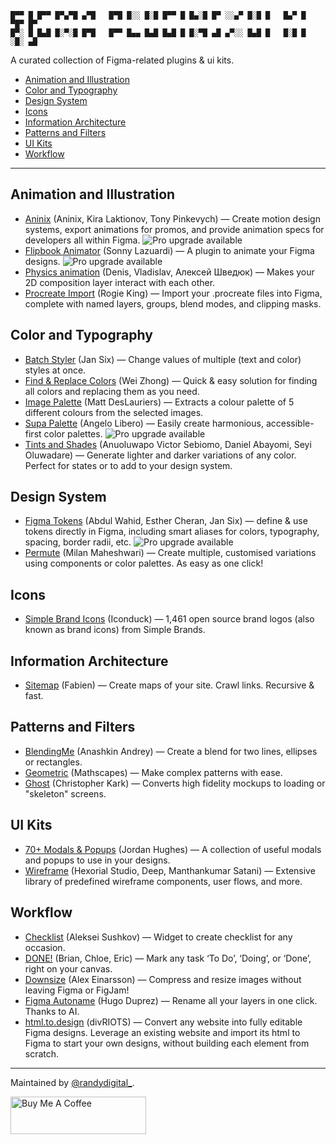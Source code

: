 ```
█▀▀ █ █▀▀ █▀▄▀█ ▄▀█   █▀█ █░░ █░█ █▀▀ █ █▄░█ █▀ ░░▄▀ █░█ █   █▄▀ █ ▀█▀ █▀
█▀░ █ █▄█ █░▀░█ █▀█   █▀▀ █▄▄ █▄█ █▄█ █ █░▀█ ▄█ ▄▀░░ █▄█ █   █░█ █ ░█░ ▄█
```
A curated collection of Figma-related plugins & ui kits.

- [Animation and Illustration](#animation-and-illustration)
- [Color and Typography](#color-and-typography)
- [Design System](#design-system)
- [Icons](#icons)
- [Information Architecture](#information-architecture)
- [Patterns and Filters](#patterns-and-filters)
- [UI Kits](#ui-kits)
- [Workflow](#workflow)

---------------------------------------

## Animation and Illustration
- [Aninix](https://www.figma.com/community/plugin/988173868842375596/Aninix-%C2%B7-UI-animation) (Aninix, Kira Laktionov, Tony Pinkevych) — Сreate motion design systems, export animations for promos, and provide animation specs for developers all within Figma. ![Pro upgrade available](https://randydaniel.github.io/figma-plugins-ui/media/pro.svg "Pro upgrade available")
- [Flipbook Animator](https://www.figma.com/community/plugin/823077195186711433/Flipbook-Animator-GIF) (Sonny Lazuardi) — A plugin to animate your Figma designs. ![Pro upgrade available](https://randydaniel.github.io/figma-plugins-ui/media/pro.svg "Pro upgrade available")
- [Physics animation](https://www.figma.com/community/plugin/1051790240828992953/Physics-animation) (Denis, Vladislav, Алексей Шведюк) — Makes your 2D composition layer interact with each other.
- [Procreate Import](https://www.figma.com/community/plugin/990407184454470770/Procreate-Import) (Rogie King) — Import your .procreate files into Figma, complete with named layers, groups, blend modes, and clipping masks.

## Color and Typography
- [Batch Styler](https://www.figma.com/community/plugin/818203235789864127/Batch-Styler) (Jan Six) — Change values of multiple (text and color) styles at once.
- [Find & Replace Colors](https://www.figma.com/community/plugin/806266638862897503/Find-and-Replace-Colors) (Wei Zhong) — Quick & easy solution for finding all colors and replacing them as you need.
- [Image Palette](https://www.figma.com/community/plugin/731841207668879837/Image-Palette) (Matt DesLauriers) — Extracts a colour palette of 5 different colours from the selected images.
- [Supa Palette](https://www.figma.com/community/plugin/1103648664059257410/Supa-Palette) (Angelo Libero) — Easily create harmonious, accessible-first color palettes. ![Pro upgrade available](https://randydaniel.github.io/figma-plugins-ui/media/pro.svg "Pro upgrade available")
- [Tints and Shades](https://www.figma.com/community/plugin/943569346291474506/Tints-and-Shades) (Anuoluwapo Victor Sebiomo, Daniel Abayomi, Seyi Oluwadare) — Generate lighter and darker variations of any color. Perfect for states or to add to your design system.

## Design System
- [Figma Tokens](https://www.figma.com/community/plugin/843461159747178978/Figma-Tokens) (Abdul Wahid, Esther Cheran, Jan Six) — define & use tokens directly in Figma, including smart aliases for colors, typography, spacing, border radii, etc. ![Pro upgrade available](https://randydaniel.github.io/figma-plugins-ui/media/pro.svg "Pro upgrade available")
- [Permute](https://www.figma.com/community/plugin/1077307432716586745/Permute) (Milan Maheshwari) — Create multiple, customised variations using components or color palettes. As easy as one click!

## Icons
- [Simple Brand Icons](https://www.figma.com/community/plugin/1149932661830725481/Simple-Brand-Icons-by-Iconduck) (Iconduck) — 1,461 open source brand logos (also known as brand icons) from Simple Brands.

## Information Architecture
- [Sitemap](https://www.figma.com/community/plugin/818613147082270958/Sitemap) (Fabien) — Create maps of your site. Crawl links. Recursive & fast.

## Patterns and Filters
- [BlendingMe](https://www.figma.com/community/plugin/887243243437608411/BlendingMe) (Anashkin Andrey) — Create a blend for two lines, ellipses or rectangles.
- [Geometric](https://www.figma.com/community/plugin/816329785694858088/Geometric) (Mathscapes) — Make complex patterns with ease.
- [Ghost](https://www.figma.com/community/plugin/1017135840453013129/Ghost) (Christopher Kark) — Converts high fidelity mockups to loading or "skeleton" screens.

## UI Kits
- [70+ Modals & Popups](https://www.figma.com/community/file/1160004185821594377) (Jordan Hughes) — A collection of useful modals and popups to use in your designs.
- [Wireframe](https://www.figma.com/community/plugin/742764242781786818/Wireframe) (Hexorial Studio, Deep, Manthankumar Satani) — Extensive library of predefined wireframe components, user flows, and more.

## Workflow
- [Checklist](https://www.figma.com/community/widget/1151240412068749314) (Aleksei Sushkov) — Widget to create checklist for any occasion.
- [DONE!](https://www.figma.com/community/widget/1158809166636728308/DONE!) (Brian, Chloe, Eric) — Mark any task ‘To Do’, ‘Doing’, or ‘Done’, right on your canvas.
- [Downsize](https://www.figma.com/community/plugin/869495400795251845/Downsize) (Alex Einarsson) — Compress and resize images without leaving Figma or FigJam!
- [Figma Autoname](https://www.figma.com/community/plugin/1160642826057169962) (Hugo Duprez) — Rename all your layers in one click. Thanks to AI.
- [html.to.design](https://www.figma.com/community/plugin/1159123024924461424/html.to.design) (divRIOTS) — Convert any website into fully editable Figma designs. Leverage an existing website and import its html to Figma to start your own designs, without building each element from scratch.

---------------------------------------

Maintained by [@randydigital_](https://twitter.com/randydigital_).

<a href="https://www.buymeacoffee.com/randydigital" target="_blank"><img src="https://cdn.buymeacoffee.com/buttons/v2/default-green.png" alt="Buy Me A Coffee" style="height: 60px !important;width: 217px !important;" ></a>
